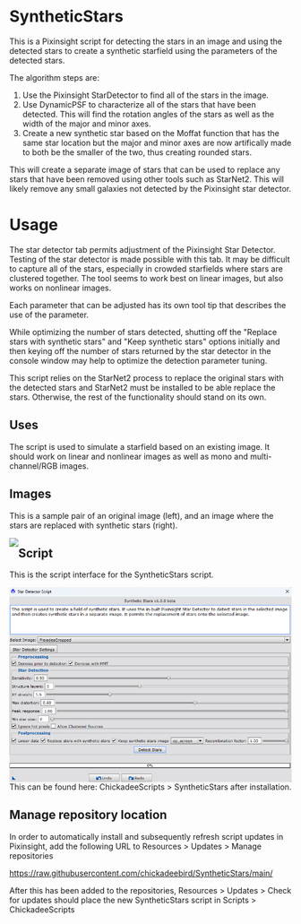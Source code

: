 # SyntheticStars

This is a Pixinsight script for detecting the stars in an image and using the detected stars to create a synthetic starfield using the parameters of the detected stars.

The algorithm steps are:

1. Use the Pixinsight StarDetector to find all of the stars in the image.
2. Use DynamicPSF to characterize all of the stars that have been detected. This will find the rotation angles of the stars as well as the width of the major and minor axes.
3. Create a new synthetic star based on the Moffat function that has the same star location but the major and minor axes are now artifically made to both be the smaller of the two, thus creating rounded stars.

This will create a separate image of stars that can be used to replace any stars that have been removed using other tools such as StarNet2. This will likely remove any small galaxies not detected by the Pixinsight star detector.

# Usage

The star detector tab permits adjustment of the Pixinsight Star Detector. Testing of the star detector is made possible with this tab. It may be difficult to capture all of the stars, especially in crowded starfields where stars are clustered together. The tool seems to work best on linear images, but also works on nonlinear images.

Each parameter that can be adjusted has its own tool tip that describes the use of the parameter.

While optimizing the number of stars detected, shutting off the "Replace stars with synthetic stars" and "Keep synthetic stars" options initially and then keying off the number of stars returned by the star detector in the console window may help to optimize the detection parameter tuning.

This script relies on the StarNet2 process to replace the original stars with the detected stars and StarNet2 must be installed to be able replace the stars. Otherwise, the rest of the functionality should stand on its own.

## Uses

The script is used to simulate a starfield based on an existing image. It should work on linear and nonlinear images as well as mono and multi-channel/RGB images.

## Images

This is a sample pair of an original image (left), and an image where the stars are replaced with synthetic stars (right).

<img src="./figs/Synthetic stars replaced.png" text='Synthetic stars script - left original stars, right replaced with synthetic stars' align=left />

## Script

This is the script interface for the SyntheticStars script.

<img src="./figs/SyntheticStars script.png" text='SyntheticStars script' align=left />

This can be found here: ChickadeeScripts > SyntheticStars after installation.

## Manage repository location

In order to automatically install and subsequently refresh script updates in Pixinsight, add the following URL to Resources > Updates > Manage repositories

https://raw.githubusercontent.com/chickadeebird/SyntheticStars/main/

After this has been added to the repositories, Resources > Updates > Check for updates should place the new SyntheticStars script in Scripts > ChickadeeScripts


